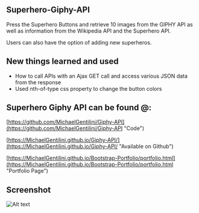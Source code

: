 ## Superhero-Giphy-API

Press the Superhero Buttons and retrieve 10 images from the GIPHY API as well as information from the Wikipedia API and the Superhero API.

Users can also have the option of adding new superheros.

## New things learned and used ##  

- How to call APIs with an Ajax GET call and access various JSON data from the response
- Used nth-of-type css property to change the button colors

## Superhero Giphy API can be found @: ##

[https://github.com/MichaelGentilini/Giphy-API](https://github.com/MichaelGentilini/Giphy-API "Code")

[https://MichaelGentilini.github.io/Giphy-API/](https://MichaelGentilini.github.io/Giphy-API/ "Available on Github")

[https://MichaelGentilini.github.io/Bootstrap-Portfolio/portfolio.html](https://MichaelGentilini.github.io/Bootstrap-Portfolio/portfolio.html "Portfolio Page")

## Screenshot ##
![Alt text](https://lh3.googleusercontent.com/Cudru_-bk23cCtz7pxg1IQYm3hVyDk4VuD0i1oPHIcOzMI9vblHEmOkCGYauYv7F6TuRcYWfmEDllhK_8j2rOPaqg51VTRWK-fqNg5ofgCYJFr9oOboZdVd7FY_mpDPgoQ4prxACE0FDmnEP535sJGjITt86xSC4J0RTXUES7HHFN19WXf2QvtSuw9jyWRBg9xzx2vWMqhQ1Tzt5q8x3QLSbDVsqHKvhNXLQJoNu_WkPKolIQD2ndcIcsSAydUAIMiPDwTb0d6gkq-tgUA1sHOtYI0DwNjQJzqaOeqQ1wElQVNKeCqUo7teS1EeOSAL4sHQhDC7v6MBYIV0dJfPL9L6mmaqC8lYYl8W5gmPy_semSHAH16YzsDSj5eCmQPCM2NEjFjNcNQM0gxN21ddYv0u1snvz9il_e2WLgWrD7TUE9Yc3POzLIyelRLbBD56jk3f9p947Om0-fV5IehHGGBaAqkDcVeAYmkm61cYn_icN0JmY6MH8jXB2aRlL5qLjKxFlLwvmEwIQ9dDX5f8S5pkBcTRIZwHcptVAmJuTI25rLkFLdL5mUQ1x5PPj0xw08BB_7FzVPDn4Hkge4n62OqNWNvtf_p0AN-RRI5v42flyESB3d2NbFSIO3P2ZXpistB7TLzGosj2eAUk3Uv15f02_TurjRPP1=w614-h937-no?raw=true)
